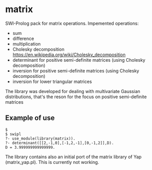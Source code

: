 # matrix

SWI-Prolog pack for matrix operations. 
Impemented operations:
 - sum
 - difference
 - multiplication
 - Cholesky decomposition https://en.wikipedia.org/wiki/Cholesky_decomposition
 - determinant for positive semi-definite matrices (using Cholesky decomposition)
 - inversion for positive semi-definite matrices (using Cholesky decomposition)
 - inversion for lower triangular matrices 

The library was developed for dealing with multivariate Gaussian distributions, 
that's the reson for the focus on positive semi-definite matrices

Example of use
---------------

    $ 
    $ swipl
    ?- use_module(library(matrix)).
    ?- determinant([[2,-1,0],[-1,2,-1],[0,-1,2]],D).
    D = 3.999999999999999.

The library contains also an initial port of the matrix library of Yap (matrix_yap.pl). This is currently not working.
